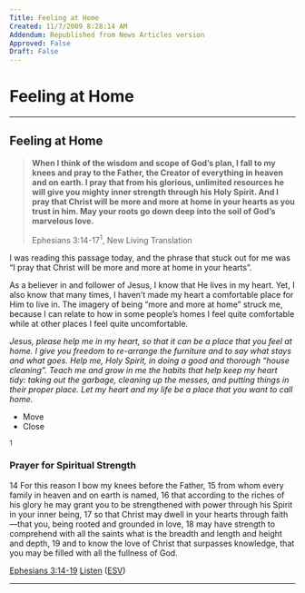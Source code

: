 ```yaml
---
Title: Feeling at Home
Created: 11/7/2009 8:28:14 AM
Addendum: Republished from News Articles version
Approved: False
Draft: False
---
```

# Feeling at Home

---

## Feeling at Home
<script type="text/javascript" src="/DesktopModules/itcMetaPost/js/ca0c21fbdc85f6a1597417732d450607.ashx?hs=1"></script>

> **When I think of the wisdom and scope of God’s plan, I fall to my knees and pray to the Father, the Creator of everything in heaven and on earth. I pray that from his glorious, unlimited resources he will give you mighty inner strength through his Holy Spirit. And I pray that Christ will be more and more at home in your hearts as you trust in him. May your roots go down deep into the soil of God’s marvelous love.**  
> <!--Begin mp_html_link_1_2e18cbd4-->Ephesians 3:14-17<sup class="itcexpand-super">1</sup><!--End mp_html_link_1_2e18cbd4-->, New Living Translation



I was reading this passage today, and the phrase that stuck out for me was “I pray that Christ will be more and more at home in your hearts”.



As a believer in and follower of Jesus, I know that He lives in my heart. Yet, I also know that many times, I haven’t made my heart a comfortable place for Him to live in. The imagery of being “more and more at home” struck me, because I can relate to how in some people’s homes I feel quite comfortable while at other places I feel quite uncomfortable.



*Jesus, please help me in my heart, so that it can be a place that you feel at home. I give you freedom to re-arrange the furniture and to say what stays and what goes. Help me, Holy Spirit, in doing a good and thorough “house cleaning”. Teach me and grow in me the habits that help keep my heart tidy: taking out the garbage, cleaning up the messes, and putting things in their proper place. Let my heart and my life be a place that you want to call home.*

<!--Begin mp_html_detail_1_2e18cbd4--> 
- Move
- Close

<sup class="itcexpand-super">1</sup><!--Begin mp_html_detail_body_1_2e18cbd4--> 




### Prayer for Spiritual Strength


14 For this reason I bow my knees before the Father, 15 from whom every family in heaven and on earth is named, 16 that according to the riches of his glory he may grant you to be strengthened with power through his Spirit in your inner being, 17 so that Christ may dwell in your hearts through faith—that you, being rooted and grounded in love, 18 may have strength to comprehend with all the saints what is the breadth and length and height and depth, 19 and to know the love of Christ that surpasses knowledge, that you may be filled with all the fullness of God.



[Ephesians 3:14-19](http://www.gnpcb.org/esv/search/?q=Ephesians%203:14-19%20%3Cobject%20type=%22application/x-shockwave-flash%22%20%20data=%22http://www.esvapi.org/assets/play.swf?myUrl=hw%252F49003014-49003019%22%20width=%2240%22%20height=%2212%22%20class=%22audio%22%3E%3Cparam%20name=%22movie%22%20value=%22http://www.esvapi.org/assets/play.swf?myUrl=hw%252F49003014-49003019%22%20/%3E%3Cparam%20name=%22wmode%22%20value=%22transparent%22%20/%3E%3C/object%3E) [Listen](http://www.esvapi.org/v2/rest/passageQuery?key=IP&amp;passage=eph3:14-19&amp;output-format=mp3) ([ESV](http://www.esv.org))




<!--End mp_html_detail_body_1_2e18cbd4-->
 <!--End mp_html_detail_1_2e18cbd4--> 
<script src="/DesktopModules/itcMetaPost/js/m.js" type="text/javascript"></script>


---

